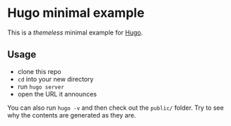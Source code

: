 
# Hugo minimal example

This is a _themeless_ minimal example for [Hugo](https://gohugo.io/).


## Usage

- clone this repo
- `cd` into your new directory
- run `hugo server`
- open the URL it announces

You can also run `hugo -v` and then check out the `public/` folder. Try
to see why the contents are generated as they are.


